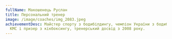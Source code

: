 ```yaml
---
fullName: Макошенець Руслан
title: Персональний тренер
image: /image/coaches/img_2083.jpeg
achievementDesc: Майстер спорту з бодибілдингу, чемпіон України з бодибілдингу,
  КМС і призер з кікбоксингу, тренерський досвід з 2008 року.
---
```

